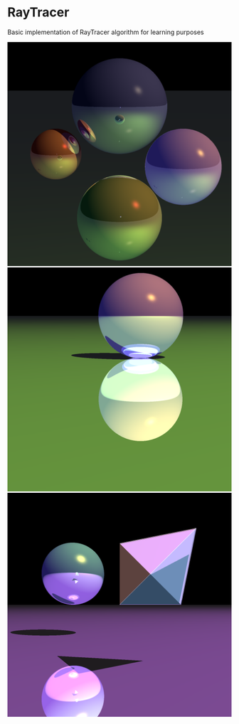 # RayTracer
Basic implementation of RayTracer algorithm for learning purposes

![Alt text](https://github.com/Alfo5123/RayTracer/blob/master/Image_01 "Example 1")
![Alt text](https://github.com/Alfo5123/RayTracer/blob/master/Image_02 "Example 2")
![Alt text](https://github.com/Alfo5123/RayTracer/blob/master/Image_03 "Example 3")
